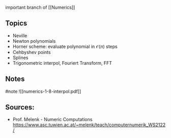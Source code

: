 important branch of [[Numerics]]


## Topics
- Neville
- Newton polynomials
- Horner scheme: evaluate polynomial in $\mathcal{O}(n)$ steps
- Cehbyshev points
- Splines
- Trigonometric interpol, Fouriert Transform, FFT


## Notes
#note 
![[numerics-1-8-interpol.pdf]]


## Sources:
- Prof. Melenk - Numeric Computations https://www.asc.tuwien.ac.at/~melenk/teach/computernumerik_WS2122/